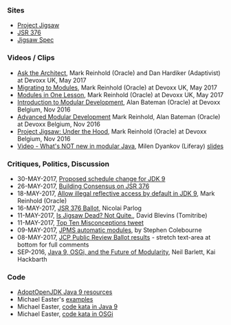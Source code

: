 
### Sites

* [Project Jigsaw](http://openjdk.java.net/projects/jigsaw/)
* [JSR 376](https://jcp.org/en/jsr/detail?id=376)
* [Jigsaw Spec](http://openjdk.java.net/projects/jigsaw/spec)

### Videos / Clips

* [Ask the Architect](https://www.youtube.com/watch?v=ac1v5kF_FGs), Mark Reinhold (Oracle) and Dan Hardiker (Adaptivist) at Devoxx UK, May 2017
* [Migrating to Modules](https://www.youtube.com/watch?v=czhSo8rotC4), Mark Reinhold (Oracle) at Devoxx UK, May 2017
* [Modules in One Lesson](https://www.youtube.com/watch?v=rFhhLXcOBsk), Mark Reinhold (Oracle) at Devoxx UK, May 2017
* [Introduction to Modular Development](https://www.youtube.com/watch?v=eALw4P_0O4k), Alan Bateman (Oracle) at Devoxx Belgium, Nov 2016
* [Advanced Modular Development](https://www.youtube.com/watch?v=WJHjKMIrbD0) Mark Reinhold, Alan Bateman (Oracle) at Devoxx Belgium, Nov 2016
* [Project Jigsaw: Under the Hood](https://www.youtube.com/watch?v=fxB9cVNcyZo), Mark Reinhold (Oracle) at Devoxx Belgium, Nov 2016
* [Video - What's NOT new in modular Java](https://www.youtube.com/watch?v=gHk_XxRKNiw), Milen Dyankov (Liferay) [slides](https://www.slideshare.net/MilenDyankov1/whats-not-new-in-modular-java)

### Critiques, Politics, Discussion

* 30-MAY-2017, [Proposed schedule change for JDK 9](http://mail.openjdk.java.net/pipermail/jdk9-dev/2017-May/005864.html)
* 26-MAY-2017, [Building Consensus on JSR 376](https://developer.ibm.com/javasdk/2017/05/26/building-consensus-jsr-376-java-platform-module-system/)
* 18-MAY-2017, [Allow illegal reflective access by default in JDK 9](http://mail.openjdk.java.net/pipermail/jigsaw-dev/2017-May/012673.html), Mark Reinhold (Oracle)
* 16-MAY-2017, [JSR 376 Ballot](https://medium.com/codefx-weekly/jsr-376-ballot-and-automatic-modules-edc75b148493), Nicolai Parlog
* 11-MAY-2017, [Is Jigsaw Dead? Not Quite.](http://www.tomitribe.com/blog/2017/05/is-jigsaw-dead-not-quite/), David Blevins (Tomitribe)
* 11-MAY-2017, [Top Ten Misconceptions tweet](https://twitter.com/trance1st/status/862598131350999040)
* 09-MAY-2017, [JPMS automatic modules](http://blog.joda.org/2017/05/java-se-9-jpms-automatic-modules.html), by Stephen Colebourne
* 08-MAY-2017, [JCP Public Review Ballot results](https://jcp.org/en/jsr/results?id=5959) - stretch text-area at bottom for full comments
* SEP-2016, [Java 9, OSGi, and the Future of Modularity](https://www.infoq.com/articles/java9-osgi-future-modularity), Neil Barlett, Kai Hackbarth

### Code

* [AdoptOpenJDK Java 9 resources](https://github.com/AdoptOpenJDK/jdk9-jigsaw/blob/master/Java-9-Resources.md)
* Michael Easter's [examples](https://github.com/codetojoy/easter_eggs_for_java_9)
* Michael Easter, [code kata in Java 9](https://github.com/codetojoy/WarO_Java_9)
* Michael Easter, [code kata in OSGi](https://github.com/codetojoy/WarO_Java_OSGi)

